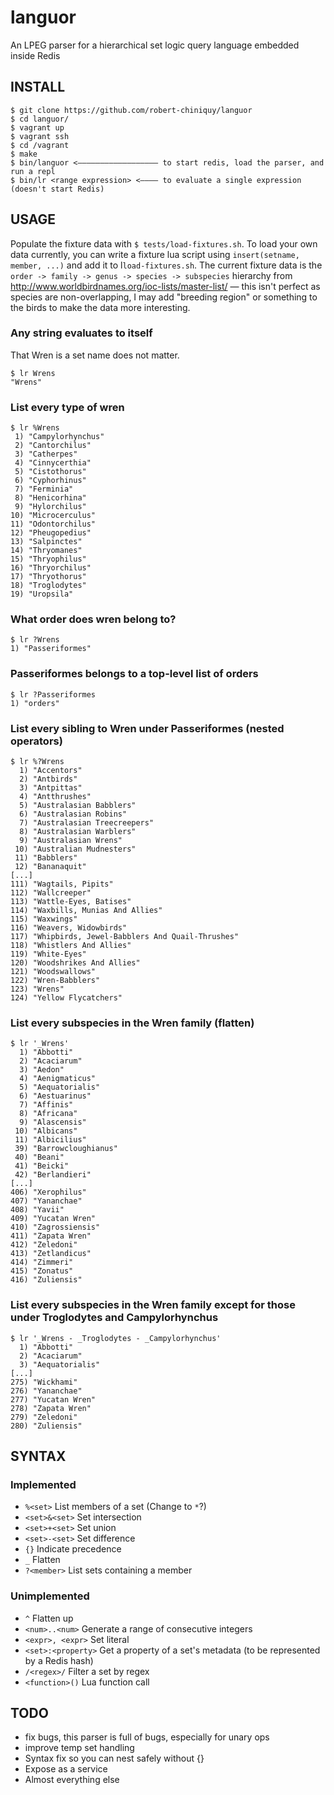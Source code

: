 languor
=======

An LPEG parser for a hierarchical set logic query language embedded inside Redis

INSTALL
-------
```
$ git clone https://github.com/robert-chiniquy/languor
$ cd languor/
$ vagrant up
$ vagrant ssh
$ cd /vagrant
$ make
$ bin/languor <—————————————————— to start redis, load the parser, and run a repl
$ bin/lr <range expression> <———— to evaluate a single expression (doesn't start Redis)
```

USAGE
-----
Populate the fixture data with `$ tests/load-fixtures.sh`. To load your own data currently, you can write a fixture lua script using `insert(setname, member, ...)` and add it to l`load-fixtures.sh`. The current fixture data is the `order -> family -> genus -> species -> subspecies` hierarchy from http://www.worldbirdnames.org/ioc-lists/master-list/ — this isn't perfect as species are non-overlapping, I may add "breeding region" or something to the birds to make the data more interesting.

### Any string evaluates to itself
That Wren is a set name does not matter.
```
$ lr Wrens
"Wrens"
```

### List every type of wren
```
$ lr %Wrens
 1) "Campylorhynchus"
 2) "Cantorchilus"
 3) "Catherpes"
 4) "Cinnycerthia"
 5) "Cistothorus"
 6) "Cyphorhinus"
 7) "Ferminia"
 8) "Henicorhina"
 9) "Hylorchilus"
10) "Microcerculus"
11) "Odontorchilus"
12) "Pheugopedius"
13) "Salpinctes"
14) "Thryomanes"
15) "Thryophilus"
16) "Thryorchilus"
17) "Thryothorus"
18) "Troglodytes"
19) "Uropsila"
```

### What order does wren belong to?
```
$ lr ?Wrens
1) "Passeriformes"
```

### Passeriformes belongs to a top-level list of orders
```
$ lr ?Passeriformes
1) "orders"
```

### List every sibling to Wren under Passeriformes (nested operators)
```
$ lr %?Wrens
  1) "Accentors"
  2) "Antbirds"
  3) "Antpittas"
  4) "Antthrushes"
  5) "Australasian Babblers"
  6) "Australasian Robins"
  7) "Australasian Treecreepers"
  8) "Australasian Warblers"
  9) "Australasian Wrens"
 10) "Australian Mudnesters"
 11) "Babblers"
 12) "Bananaquit"
[...]
111) "Wagtails, Pipits"
112) "Wallcreeper"
113) "Wattle-Eyes, Batises"
114) "Waxbills, Munias And Allies"
115) "Waxwings"
116) "Weavers, Widowbirds"
117) "Whipbirds, Jewel-Babblers And Quail-Thrushes"
118) "Whistlers And Allies"
119) "White-Eyes"
120) "Woodshrikes And Allies"
121) "Woodswallows"
122) "Wren-Babblers"
123) "Wrens"
124) "Yellow Flycatchers"
```

### List every subspecies in the Wren family (flatten)
```
$ lr '_Wrens'
  1) "Abbotti"
  2) "Acaciarum"
  3) "Aedon"
  4) "Aenigmaticus"
  5) "Aequatorialis"
  6) "Aestuarinus"
  7) "Affinis"
  8) "Africana"
  9) "Alascensis"
 10) "Albicans"
 11) "Albicilius"
 39) "Barrowcloughianus"
 40) "Beani"
 41) "Beicki"
 42) "Berlandieri"
[...]
406) "Xerophilus"
407) "Yananchae"
408) "Yavii"
409) "Yucatan Wren"
410) "Zagrossiensis"
411) "Zapata Wren"
412) "Zeledoni"
413) "Zetlandicus"
414) "Zimmeri"
415) "Zonatus"
416) "Zuliensis"
```

### List every subspecies in the Wren family except for those under Troglodytes and Campylorhynchus
```
$ lr '_Wrens - _Troglodytes - _Campylorhynchus'
  1) "Abbotti"
  2) "Acaciarum"
  3) "Aequatorialis"
[...]
275) "Wickhami"
276) "Yananchae"
277) "Yucatan Wren"
278) "Zapata Wren"
279) "Zeledoni"
280) "Zuliensis"
```

SYNTAX
------

### Implemented
* `%<set>` List members of a set (Change to `*`?)
* `<set>&<set>` Set intersection
* `<set>+<set>` Set union
* `<set>-<set>` Set difference
* `{}` Indicate precedence
* `_` Flatten
* `?<member>` List sets containing a member

### Unimplemented 
* `^` Flatten up
* `<num>..<num>` Generate a range of consecutive integers
* `<expr>, <expr>` Set literal
* `<set>:<property>` Get a property of a set's metadata (to be represented by a Redis hash)
* `/<regex>/` Filter a set by regex
* `<function>()` Lua function call


TODO
----
* fix bugs, this parser is full of bugs, especially for unary ops
* improve temp set handling
* Syntax fix so you can nest safely without {}
* Expose as a service
* Almost everything else
